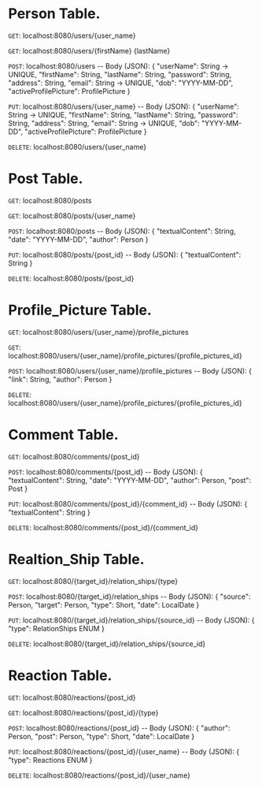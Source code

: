 # Person Table.

`GET`: localhost:8080/users/{user_name}

`GET`: localhost:8080/users/{firstName} {lastName}

`POST`: localhost:8080/users -- Body (JSON): {
                                                "userName": String -> UNIQUE,
                                                "firstName": String,
                                                "lastName": String,
                                                "password": String,
                                                "address": String,
                                                "email": String -> UNIQUE,
                                                "dob": "YYYY-MM-DD",
                                                "activeProfilePicture": ProfilePicture
                                             }

`PUT`: localhost:8080/users/{user_name} -- Body (JSON): {
							    "userName": String -> UNIQUE,
                                                            "firstName": String,
                                                            "lastName": String,
                                                            "password": String,
                                                            "address": String,
                                                            "email": String -> UNIQUE,
                                                            "dob": "YYYY-MM-DD",
                                                            "activeProfilePicture": ProfilePicture
                                                         }

`DELETE`: localhost:8080/users/{user_name}


# Post Table.

`GET`: localhost:8080/posts

`GET`: localhost:8080/posts/{user_name}

`POST`: localhost:8080/posts -- Body (JSON): {
                                                "textualContent": String,
                                                "date": "YYYY-MM-DD",
                                                "author": Person
                                             }

`PUT`: localhost:8080/posts/{post_id} -- Body (JSON): {
                                                         "textualContent": String
                                                      }

`DELETE`: localhost:8080/posts/{post_id}


# Profile_Picture Table.

`GET`: localhost:8080/users/{user_name}/profile_pictures

`GET`: localhost:8080/users/{user_name}/profile_pictures/{profile_pictures_id}

`POST`: localhost:8080/users/{user_name}/profile_pictures -- Body (JSON): {
                                                                             "link": String,
                                                                             "author": Person
                                                                          }

`DELETE`: localhost:8080/users/{user_name}/profile_pictures/{profile_pictures_id}


# Comment Table.

`GET`: localhost:8080/comments/{post_id}

`POST`: localhost:8080/comments/{post_id} -- Body (JSON): {
                                                             "textualContent": String,
                                                             "date": "YYYY-MM-DD",
                                                             "author": Person,
                                                             "post": Post
                                                          }

`PUT`: localhost:8080/comments/{post_id}/{comment_id} -- Body (JSON): {
                                                                         "textualContent": String
                                                                      }

`DELETE`: localhost:8080/comments/{post_id}/{comment_id}


# Realtion_Ship Table.

`GET`: localhost:8080/{target_id}/relation_ships/{type}

`POST`: localhost:8080/{target_id}/relation_ships -- Body (JSON): {
                                                                     "source": Person,
                                                                     "target": Person,
                                                                     "type": Short,
                                                                     "date": LocalDate
                                                                  }

`PUT`: localhost:8080/{target_id}/relation_ships/{source_id} -- Body (JSON): {
                                                                                "type": RelationShips ENUM
                                                                             }

`DELETE`: localhost:8080/{target_id}/relation_ships/{source_id}


# Reaction Table.

`GET`: localhost:8080/reactions/{post_id}

`GET`: localhost:8080/reactions/{post_id}/{type}

`POST`: localhost:8080/reactions/{post_id} -- Body (JSON): {
                                                              "author": Person,
                                                              "post": Person,
                                                              "type": Short,
                                                              "date": LocalDate
                                                           }

`PUT`: localhost:8080/reactions/{post_id}/{user_name} -- Body (JSON): {
                                                                         "type": Reactions ENUM
                                                                      }

`DELETE`: localhost:8080/reactions/{post_id}/{user_name}
